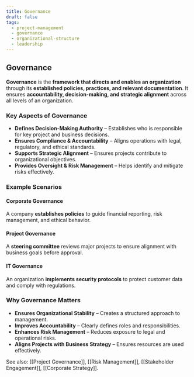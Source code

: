 ```yaml
---
title: Governance
draft: false
tags:
  - project-management
  - governance
  - organizational-structure
  - leadership
---
```


## **Governance**
**Governance** is the **framework that directs and enables an organization** through its **established policies, practices, and relevant documentation**. It ensures **accountability, decision-making, and strategic alignment** across all levels of an organization.

### **Key Aspects of Governance**
- **Defines Decision-Making Authority** – Establishes who is responsible for key project and business decisions.
- **Ensures Compliance & Accountability** – Aligns operations with legal, regulatory, and ethical standards.
- **Supports Strategic Alignment** – Ensures projects contribute to organizational objectives.
- **Provides Oversight & Risk Management** – Helps identify and mitigate risks effectively.

### **Example Scenarios**

#### **Corporate Governance**
A company **establishes policies** to guide financial reporting, risk management, and ethical behavior.

#### **Project Governance**
A **steering committee** reviews major projects to ensure alignment with business goals before approval.

#### **IT Governance**
An organization **implements security protocols** to protect customer data and comply with regulations.

### **Why Governance Matters**
- **Ensures Organizational Stability** – Creates a structured approach to management.
- **Improves Accountability** – Clearly defines roles and responsibilities.
- **Enhances Risk Management** – Reduces exposure to legal and operational risks.
- **Aligns Projects with Business Strategy** – Ensures resources are used effectively.

See also: [[Project Governance]], [[Risk Management]], [[Stakeholder Engagement]], [[Corporate Strategy]].
